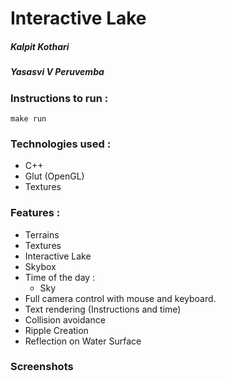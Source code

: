 # Interactive Lake
##### Kalpit Kothari
##### Yasasvi V Peruvemba
### Instructions to run :

```shell
make run
```

### Technologies used :

* C++
* Glut (OpenGL)
* Textures

### Features :

* Terrains
* Textures
* Interactive Lake
* Skybox
* Time of the day :
  * Sky
* Full camera control with mouse and keyboard.
* Text rendering (Instructions and time)
* Collision avoidance
* Ripple Creation
* Reflection on Water Surface

### Screenshots

